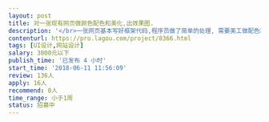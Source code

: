 ```yaml
---                
layout: post       
title: 对一张现有网页做颜色配色和美化,出效果图.           
description: '</br>一张网页基本写好框架代码,程序员做了简单的处理, 需要美工做配色和美好调整.</br></br>1. 对页头,页脚,banner做配色,美化</br></br>2. 对部分文字做字体的调整和颜色的美化.</br></br>3. 对部分按钮做配色和美化.</br></br>4. 也可做其他美化. </br></br>需要交付设计源文件和输出的效果图.</br>'     
contenturl: https://pro.lagou.com/project/8366.html      
tags: [UI设计,网站设计]            
salary: 3000元以下          
publish_time: '已发布 4 小时'         
start_time: '2018-06-11 11:56:09'           
review: 136人                   
apply: 16人                   
recommend: 0人                   
time_range: 小于1周              
status: 招募中                  
---                 
```

